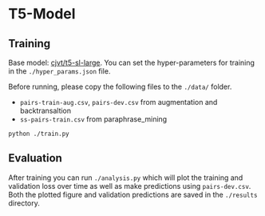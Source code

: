# T5-Model

## Training 

Base model: [cjvt/t5-sl-large](https://huggingface.co/cjvt/t5-sl-large). You can set the hyper-parameters for training in the `./hyper_params.json` file. 

Before running, please copy the following files to the `./data/` folder.
+ `pairs-train-aug.csv`, `pairs-dev.csv` from augmentation and backtransaltion
+ `ss-pairs-train.csv` from paraphrase_mining

```console
python ./train.py
```

## Evaluation

After training you can run `./analysis.py` which will plot the training and validation loss over time
as well as make predictions using `pairs-dev.csv`. Both the plotted figure and validation predictions are saved in the `./results` directory.
